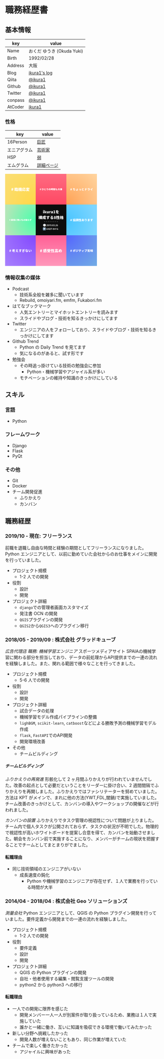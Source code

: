 # 職務経歴書

## 基本情報

| key     | value                                            |
| ------- | ------------------------------------------------ |
| Name    | おくだ ゆうき (Okuda Yuki)                       |
| Birth   | 1992/02/28                                       |
| Address | 大阪                                             |
| Blog    | [ikura1's log](https://ikura-lab.hatenablog.com) |
| Qiita   | [@ikura1](https://qiita.com/ikura1)              |
| Github  | [@ikura1](https://github.com/ikura1)             |
| Twitter | [@ikura1](https://twitter.com/ikura1)            |
| conpass | [@ikura1](https://connpass.com/user/ikura1/)     |
| AtCoder | [ikura1](https://atcoder.jp/users/ikura1)        |

### 性格

| key          | value                                                                               |
| ------------ | ----------------------------------------------------------------------------------- |
| 16Person     | [巨匠](https://www.16personalities.com/ja/istp%E5%9E%8B%E3%81%AE%E6%80%A7%E6%A0%BC) |
| エニアグラム | [芸術家](https://t.co/1jQK9Mq7Pi)                                                   |
| HSP          | [弱](https://hsptest.jp/score/42)                                                   |
| エムグラム   | [詳細ページ](https://mgram.me/ja/share/Lapj7aiHm835gC_pWgb)                         |

<img src="https://github.com/ikura1/Curriculum-Vitae/blob/master/mgram.png" width="300px" height="300px">

### 情報収集の媒体

- Podcast
  - 技術系全般を雑多に聞いています
  - Rebuild, omoiyari.fm, emfm, Fukabori.fm
- はてなブックマーク
  - 人気エントリーとマイホットエントリーを読みます
  - スライドやブログ・技術を知るきっかけにしてます
- Twitter
  - エンジニアの人をフォローしており、スライドやブログ・技術を知るきっかけにしてます
- Github Trend
  - Python の Daily Trend を見てます
  - 気になるのがあると、試す形です
- 勉強会
  - その時追っ掛けている技術の勉強会に参加
    - Python・機械学習やアジャイル系が多い
  - モチベーションの維持や知識のきっかけにしている

## スキル

### 言語

- Python

### フレームワーク

- Django
- Flask
- PyQt

### その他

- Git
- Docker
- チーム開発促進
  - ふりかえり
  - カンバン

## 職務経歴

### 2019/10 - 現在: フリーランス

前職を退職し自由な時間と経験の期間としてフリーランスになりました。Python エンジニアとして、以前に勤めていた会社からのお仕事をメインに開発を行っていました。

- プロジェクト規模
  - 1-2 人での開発
- 役割
  - 設計
  - 開発
- プロジェクト詳細
  - `django`での管理者画面カスタマイズ
  - 発注書 OCN の開発
  - `QGIS`プラグインの開発
  - `QGIS2`から`QGIS3`へのプラグイン移行

### 2018/05 - 2019/09 : 株式会社 グラッドキューブ

_広告代理店_
_職務: 機械学習エンジニア_
スポーツメディアサイト SPAIAの機械学習に関わる部分を担当しており、データの前処理からAPI提供までの一連の流れを経験しました。また、関れる範囲で様々なことを行ってきました。

- プロジェクト規模
  - 5-6 人での開発
- 役割
  - 設計
  - 開発
- プロジェクト詳細
  - 試合データの処理
  - 機械学習モデル作成パイプラインの整備
  - `lighBGM`, `scikit-learn`, `catboost`などによる勝敗予測の機械学習モデル作成
  - `flask`, `FastAPI`でのAPI開発
  - 開発環境改善
- その他
  - チームビルディング

##### チームビルディング

_ふりかえりの再発進_
形骸化して 2 ヶ月間ふりかえりが行われていませんでした。改善の起点として必要だということをリーダーに掛け合い、2 週間間隔でふりかえりを再開しました。ふりかえりではファシリテーターを努めていました。方法は KPT がメインで、まれに他の方法(YWT,FDL,闇鍋)で実施していました。チーム改善のきっかけとして、カンバンの導入やワークショップの開催などが行われました。

_カンバンの設置_
ふりかえりでタスク管理の視認性について問題が上りました。チーム内で個人タスクが公開されておらず、タスクの状況が不明でした。物理的で視認性が高いホワイトボードを提案し合意を得て、カンバンを始動させました。朝会をカンバン前で実施することになり、メンバーがチームの現状を把握することでチームとしてまとまりがでました。

#### 転職理由

- 同じ技術領域のエンジニアがいない
  - 成長速度の鈍化
    - Python や機械学習のエンジニアが存在せず、１人で業務を行っている時間が大半

### 2014/04 - 2018/04 : 株式会社 Geo ソリューションズ

_測量会社_
Python エンジニアとして、QGIS の Python プラグイン開発を行っていました。要件定義から開発までの一連の流れを経験しました。

- プロジェクト規模
  - 1-2 人での開発
- 役割
  - 要件定義
  - 設計
  - 開発
- プロジェクト詳細
  - QGIS の Python プラグインの開発
  - 自社・他者使用する編集・閲覧支援ツールの開発
  - python2 から python3 への移行

#### 転職理由

- 一人での開発に限界を感じた
  - 開発メンバー一人一人が別案件が取り扱っているため、業務は１人で実施していた
  - 誰かと一緒に働き、互いに知識を吸収できる環境で働いてみたかった
- 新しい分野へ挑戦したかった
  - 開発人数が増えないこともあり、同じ作業が増えていた
- チームで楽しく働きたかった
  - アジャイルに興味があった
